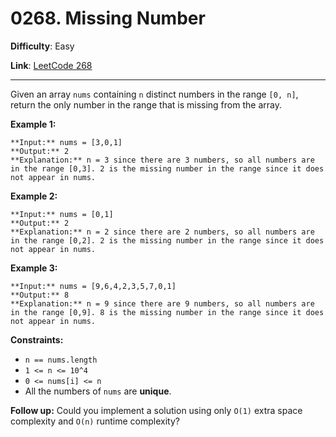 # 0268. Missing Number

**Difficulty**: Easy

**Link**: [LeetCode 268](https://leetcode.com/problems/missing-number/)

---

Given an array `nums` containing `n` distinct numbers in the range `[0, n]`, return the only number in the range that is missing from the array.

**Example 1:**

    **Input:** nums = [3,0,1]
    **Output:** 2
    **Explanation:** n = 3 since there are 3 numbers, so all numbers are in the range [0,3]. 2 is the missing number in the range since it does not appear in nums.

**Example 2:**

    **Input:** nums = [0,1]
    **Output:** 2
    **Explanation:** n = 2 since there are 2 numbers, so all numbers are in the range [0,2]. 2 is the missing number in the range since it does not appear in nums.

**Example 3:**

    **Input:** nums = [9,6,4,2,3,5,7,0,1]
    **Output:** 8
    **Explanation:** n = 9 since there are 9 numbers, so all numbers are in the range [0,9]. 8 is the missing number in the range since it does not appear in nums.

**Constraints:**

* `n == nums.length`
* `1 <= n <= 10^4`
* `0 <= nums[i] <= n`
* All the numbers of `nums` are **unique**.

**Follow up:** Could you implement a solution using only `O(1)` extra space complexity and `O(n)` runtime complexity?
